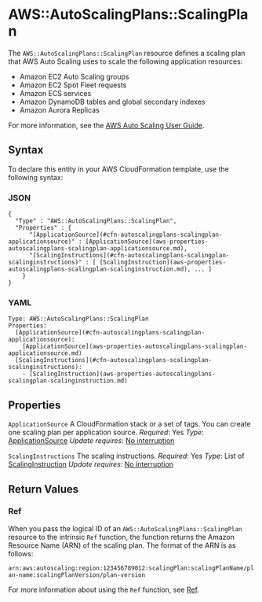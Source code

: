 # AWS::AutoScalingPlans::ScalingPlan<a name="aws-resource-autoscalingplans-scalingplan"></a>

The `AWS::AutoScalingPlans::ScalingPlan` resource defines a scaling plan that AWS Auto Scaling uses to scale the following application resources:
+ Amazon EC2 Auto Scaling groups
+ Amazon EC2 Spot Fleet requests
+ Amazon ECS services
+ Amazon DynamoDB tables and global secondary indexes
+ Amazon Aurora Replicas

For more information, see the [AWS Auto Scaling User Guide](https://docs.aws.amazon.com/autoscaling/plans/userguide/what-is-aws-auto-scaling.html)\.

## Syntax<a name="aws-resource-autoscalingplans-scalingplan-syntax"></a>

To declare this entity in your AWS CloudFormation template, use the following syntax:

### JSON<a name="aws-resource-autoscalingplans-scalingplan-syntax.json"></a>

```
{
  "Type" : "AWS::AutoScalingPlans::ScalingPlan",
  "Properties" : {
      "[ApplicationSource](#cfn-autoscalingplans-scalingplan-applicationsource)" : [ApplicationSource](aws-properties-autoscalingplans-scalingplan-applicationsource.md),
      "[ScalingInstructions](#cfn-autoscalingplans-scalingplan-scalinginstructions)" : [ [ScalingInstruction](aws-properties-autoscalingplans-scalingplan-scalinginstruction.md), ... ]
    }
}
```

### YAML<a name="aws-resource-autoscalingplans-scalingplan-syntax.yaml"></a>

```
Type: AWS::AutoScalingPlans::ScalingPlan
Properties:
  [ApplicationSource](#cfn-autoscalingplans-scalingplan-applicationsource):
    [ApplicationSource](aws-properties-autoscalingplans-scalingplan-applicationsource.md)
  [ScalingInstructions](#cfn-autoscalingplans-scalingplan-scalinginstructions):
    - [ScalingInstruction](aws-properties-autoscalingplans-scalingplan-scalinginstruction.md)
```

## Properties<a name="aws-resource-autoscalingplans-scalingplan-properties"></a>

`ApplicationSource`  <a name="cfn-autoscalingplans-scalingplan-applicationsource"></a>
A CloudFormation stack or a set of tags\. You can create one scaling plan per application source\.
*Required*: Yes
*Type*: [ApplicationSource](aws-properties-autoscalingplans-scalingplan-applicationsource.md)
*Update requires*: [No interruption](https://docs.aws.amazon.com/AWSCloudFormation/latest/UserGuide/using-cfn-updating-stacks-update-behaviors.html#update-no-interrupt)

`ScalingInstructions`  <a name="cfn-autoscalingplans-scalingplan-scalinginstructions"></a>
The scaling instructions\.
*Required*: Yes
*Type*: List of [ScalingInstruction](aws-properties-autoscalingplans-scalingplan-scalinginstruction.md)
*Update requires*: [No interruption](https://docs.aws.amazon.com/AWSCloudFormation/latest/UserGuide/using-cfn-updating-stacks-update-behaviors.html#update-no-interrupt)

## Return Values<a name="aws-resource-autoscalingplans-scalingplan-return-values"></a>

### Ref<a name="aws-resource-autoscalingplans-scalingplan-return-values-ref"></a>

When you pass the logical ID of an `AWS::AutoScalingPlans::ScalingPlan` resource to the intrinsic `Ref` function, the function returns the Amazon Resource Name \(ARN\) of the scaling plan\. The format of the ARN is as follows:

`arn:aws:autoscaling:region:123456789012:scalingPlan:scalingPlanName/plan-name:scalingPlanVersion/plan-version `

For more information about using the `Ref` function, see [Ref](https://docs.aws.amazon.com/AWSCloudFormation/latest/UserGuide/intrinsic-function-reference-ref.html)\.
